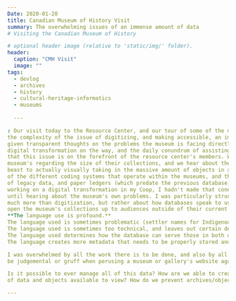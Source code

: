 ```yaml
--- 
Date: 2020-01-20
title: Canadian Museum of History Visit
summary: The overwhelming issues of an immense amount of data
# Visiting the Canadian Museum of History

# optional header image (relative to 'static/img/' folder).
header:
  caption: "CMH Visit"
  image: ""
tags:
  - devlog
  - archives
  - history
  - cultural-heritage-informatics
  - museums
  
  ---

: Our visit today to the Resource Center, and our tour of some of the museum's collections was incredibly illuminating regarding
the complexity of the issue of digitizing, and making accessible, an immense amount of data. We were incredibly lucky to be 
given transparent thoughts on the problems the museum is facing directly from its resource center staff. With an upcoming 
digital transformation on the way, and the daily conundrum of assisting, and sourcing material for, researchers, it's clear 
that this issue is on the forefront of the resource center's members. While we hear huge numbers being thrown around by 
museum's regarding the size of their collections, and we hear about the storage of collections, it is an entirely different
beast to actually visually taking in the massive amount of objects in a storage room. It was fascinating to learn about all 
of the different coding systems that operate within the museums, and their inability to always speak to each other. The issue 
of legacy data, and paper ledgers (which predate the previous database) are factors I hadn't considered. Despite recently 
working on a digital transformation in my Coop, I hadn't made that connection about the universal issue of data management
until hearing about the museum's own problems. I was particularly struck by Tanya's comment about accessibility being so 
much more than digitization, but rather about how databases speak to users, and how to transform the user-end experience to
open the museum's collections up to audiences outside of their current demographic.
**The language use is profound.** 
The language used is sometimes problematic (settler names for Indigenous objects). 
The language used is sometimes too technical, and leaves out certain demographics as a result.
The language used determines how the database can serve those in both official languages.
The language creates more metadata that needs to be properly stored and associated with objects.

I was overwhelmed by all the work there is to be done, and also by all the work they have managed to do. I certainly won't
be judgemental or gruff when perusing a museum or gallery's website again.

Is it possible to ever manage all of this data? How are we able to create an accessible pathway with such a ginormous amount
of data and objects available to view? How do we prevent archives/objects/artworks from getting lost in the mix?

---
```

